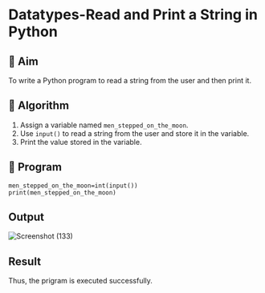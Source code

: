 # Datatypes-Read and Print a String in Python

## 🎯 Aim
To write a Python program to read a string from the user and then print it.

## 🧠 Algorithm
1. Assign a variable named `men_stepped_on_the_moon`.
2. Use `input()` to read a string from the user and store it in the variable.
3. Print the value stored in the variable.

## 🧾 Program
```
men_stepped_on_the_moon=int(input())
print(men_stepped_on_the_moon)
```

## Output
![Screenshot (133)](https://github.com/user-attachments/assets/535d5c24-0d07-48ee-a2f9-5dfd86bea251)

## Result
Thus, the prigram is executed successfully.
